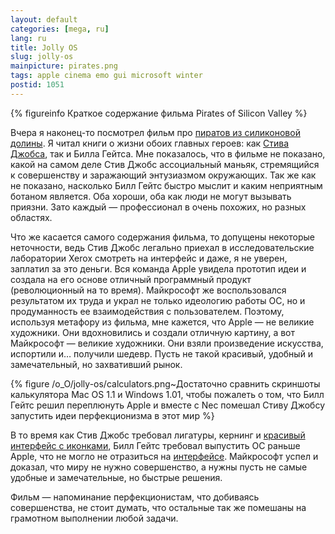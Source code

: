 ```yaml
---
layout: default
categories: [mega, ru]
lang: ru
title: Jolly OS
slug: jolly-os
mainpicture: pirates.png
tags: apple cinema emo gui microsoft winter 
postid: 1051
---
```




{% figureinfo Краткое содержание фильма Pirates of Silicon Valley %}


Вчера я наконец-то посмотрел фильм про <a href="http://www.imdb.com/title/tt0168122/">пиратов из силиконовой долины</a>. Я читал книги о жизни обоих главных героев: как <a href="/mega/2008/alan-jobs/">Стива Джобса</a>, так и Билла Гейтса. Мне показалось, что в фильме не показано, какой на самом деле Стив Джобс ассоциальный маньяк, стремящийся к совершенству и заражающий энтузиазмом окружающих. Так же как не показано, насколько Билл Гейтс быстро мыслит и каким неприятным ботаном является. Оба хороши, оба как люди не могут вызывать приязни. Зато каждый — профессионал в очень похожих, но разных областях.
<!--more-->
Что же касается самого содержания фильма, то допущены некоторые неточности, ведь Стив Джобс легально приехал в исследовательские лаборатории Xerox смотреть на интерфейс и даже, я не уверен, заплатил за это деньги. Вся команда Apple увидела прототип идеи и создала на его основе отличный программный продукт (революционный на то время). Майкрософт же воспользовался результатом их труда и украл не только идеологию работы ОС, но и продуманность ее взаимодействия с пользователем. Поэтому, используя метафору из фильма, мне кажется, что Apple — не великие художники. Они вдохновились и создали отличную картину, а вот Майкрософт — великие художники. Они взяли произведение искусства, испортили и… получили шедевр. Пусть не такой красивый, удобный и замечательный, но захвативший рынок.



{% figure /o_O/jolly-os/calculators.png~Достаточно сравнить скриншоты калькулятора Mac OS 1.1 и Windows 1.01, чтобы пожалеть о том, что Билл Гейтс решил переплюнуть Apple и вместе с Nec помешал Стиву Джобсу запустить идеи перфекционизма в этот мир %}



В то время как Стив Джобс требовал лигатуры, кернинг и <a href="http://www.guidebookgallery.org/screenshots/macos11">красивый интерфейс с иконками</a>, Билл Гейтс требовал выпустить ОС раньше Apple, что не могло не отразиться на <a href="http://www.guidebookgallery.org/screenshots/win101">интерфейсе</a>. Майкрософт успел и доказал, что миру не нужно совершенство, а нужны пусть не самые удобные и замечательные, но быстрые решения.

Фильм — напоминание перфекционистам, что добиваясь совершенства, не стоит думать, что остальные так же помешаны на грамотном выполнении любой задачи. 
